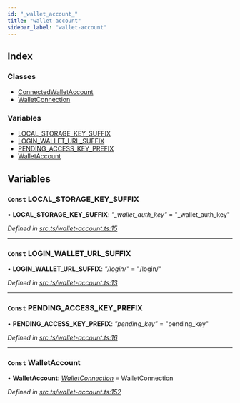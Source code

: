 ```yaml
---
id: "_wallet_account_"
title: "wallet-account"
sidebar_label: "wallet-account"
---
```


## Index

### Classes

* [ConnectedWalletAccount](../classes/_wallet_account_.connectedwalletaccount.md)
* [WalletConnection](../classes/_wallet_account_.walletconnection.md)

### Variables

* [LOCAL_STORAGE_KEY_SUFFIX](_wallet_account_.md#const-local_storage_key_suffix)
* [LOGIN_WALLET_URL_SUFFIX](_wallet_account_.md#const-login_wallet_url_suffix)
* [PENDING_ACCESS_KEY_PREFIX](_wallet_account_.md#const-pending_access_key_prefix)
* [WalletAccount](_wallet_account_.md#const-walletaccount)

## Variables

### `Const` LOCAL_STORAGE_KEY_SUFFIX

• **LOCAL_STORAGE_KEY_SUFFIX**: *"_wallet_auth_key"* = "_wallet_auth_key"

*Defined in [src.ts/wallet-account.ts:15](https://github.com/nearprotocol/nearlib/blob/213b318/src.ts/wallet-account.ts#L15)*

___

### `Const` LOGIN_WALLET_URL_SUFFIX

• **LOGIN_WALLET_URL_SUFFIX**: *"/login/"* = "/login/"

*Defined in [src.ts/wallet-account.ts:13](https://github.com/nearprotocol/nearlib/blob/213b318/src.ts/wallet-account.ts#L13)*

___

### `Const` PENDING_ACCESS_KEY_PREFIX

• **PENDING_ACCESS_KEY_PREFIX**: *"pending_key"* = "pending_key"

*Defined in [src.ts/wallet-account.ts:16](https://github.com/nearprotocol/nearlib/blob/213b318/src.ts/wallet-account.ts#L16)*

___

### `Const` WalletAccount

• **WalletAccount**: *[WalletConnection](../classes/_wallet_account_.walletconnection.md)* = WalletConnection

*Defined in [src.ts/wallet-account.ts:152](https://github.com/nearprotocol/nearlib/blob/213b318/src.ts/wallet-account.ts#L152)*
